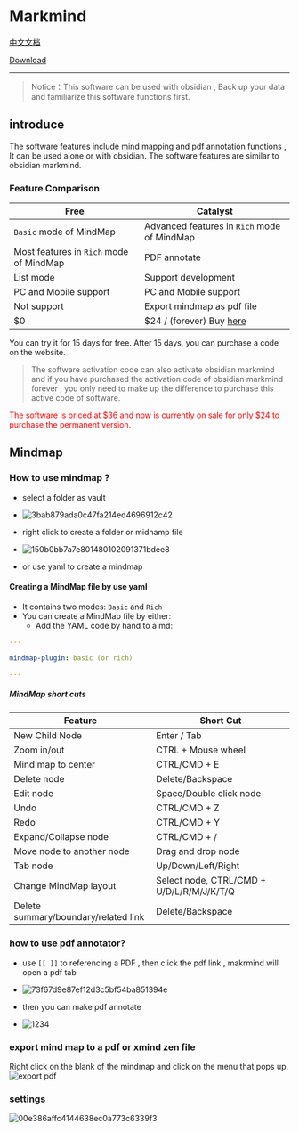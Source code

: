 # Markmind 

[中文文档](https://github.com/MarkMindCkm/MarkMind-ltd/blob/main/readme-zh.md)  

[Download](https://github.com/MarkMindCkm/MarkMind-ltd/releases)

---

> Notice：This software can be used with obsidian , Back up your data and familiarize this software functions first.

## introduce

The software features include mind mapping and pdf annotation functions , It can be used alone or with obsidian. The software features are similar to obsidian markmind.

### Feature Comparison

| Free                                     | Catalyst                                           |
| ---------------------------------------- | -------------------------------------------------- |
|  `Basic` mode of MindMap                 | Advanced features in `Rich` mode of MindMap        |
|  Most features in `Rich` mode of MindMap | PDF annotate                                       |
|  List mode                               | Support development                                |
|  PC and Mobile support                   | PC and Mobile support                              |
|  Not support                             | Export mindmap as pdf file                         |
|  $0                                      | $24 / (forever) Buy [here](https://www.MarkMind.net) |

You can try it for 15 days for free. After 15 days, you can purchase a code on the website.

> The software activation code can also activate obsidian markmind and if  you have purchased the activation code of obsidian markmind forever , you only need to make up the difference to purchase this active code of software.

<span style="color:red">The software is priced at $36 and now is currently on sale for only $24 to purchase the permanent version.</span>



## Mindmap
### How to use mindmap ?
- select a folder as vault
- ![3bab879ada0c47fa214ed4696912c42](https://github.com/MarkMindCkm/MarkMind-ltd/assets/18719494/77c924bc-d207-4cbd-bfbc-9345d2ca30e0)

- right click to create a folder or midnamp file
- ![150b0bb7a7e801480102091371bdee8](https://github.com/MarkMindCkm/MarkMind-ltd/assets/18719494/0c756e9d-800a-45ae-a2cf-7747c94d6d42)
- or use yaml to create a mindmap

#### Creating a MindMap file by use yaml

- It contains two modes: `Basic` and `Rich`
- You can create a MindMap file by either:
   - Add the YAML code by hand to a md:

```YAML
---

mindmap-plugin: basic (or rich)

---
```


##### MindMap short cuts

| Feature                               | Short Cut                                 |
| ------------------------------------- | ----------------------------------------- |
| New Child Node                        | Enter / Tab                                    |
| Zoom in/out                           | CTRL + Mouse wheel                        |
| Mind map to center                    | CTRL/CMD + E                              |
| Delete node                           | Delete/Backspace                          |
| Edit node                             | Space/Double click node                   |
| Undo                                  | CTRL/CMD + Z                              |
| Redo                                  | CTRL/CMD + Y                              |
| Expand/Collapse node                  | CTRL/CMD + /                              |
| Move node to another node             | Drag and drop node                        |
| Tab node                              | Up/Down/Left/Right                        |
| Change MindMap layout                 | Select node, CTRL/CMD + U/D/L/R/M/J/K/T/Q |
| Delete summary/boundary/related link  | Delete/Backspace                          |


### how to use pdf annotator?
- use `[[ ]]` to referencing  a PDF , then click the pdf link , makrmind will open a pdf tab
- ![73f67d9e87ef12d3c5bf54ba851394e](https://github.com/MarkMindCkm/MarkMind-ltd/assets/18719494/7bde6722-2542-4577-8c72-5feb25a66f06)

- then you can make pdf annotate
- ![1234](https://github.com/MarkMindCkm/MarkMind-ltd/assets/18719494/5e17f947-4d95-43ef-934e-1dbd844582ab)


### export mind map to a pdf or xmind zen file

Right click on the blank  of the mindmap and click on the menu that pops up.
![export pdf](https://github.com/MarkMindCkm/MarkMind-ltd/assets/18719494/d37d9f67-667d-4cec-abf9-7eb7fcb305c6)


### settings
![00e386affc4144638ec0a773c6339f3](https://github.com/MarkMindCkm/MarkMind-ltd/assets/18719494/30c9f283-eb3f-4e8b-81e6-2baf6e6d81f3)



